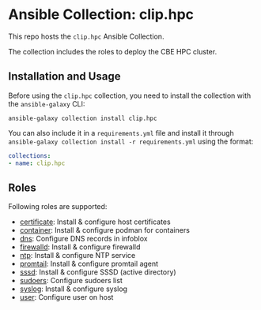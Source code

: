 # Ansible Collection: clip.hpc

This repo hosts the `clip.hpc` Ansible Collection.

The collection includes the roles to deploy the CBE HPC cluster.

## Installation and Usage

Before using the `clip.hpc` collection, you need to install the collection with the `ansible-galaxy` CLI:

`ansible-galaxy collection install clip.hpc`

You can also include it in a `requirements.yml` file and install it through `ansible-galaxy collection install -r requirements.yml` using the format:

```yaml
collections:
- name: clip.hpc
```

## Roles

Following roles are supported:

- [certificate](roles/certificate): Install & configure host certificates
- [container](roles/container): Install & configure podman for containers
- [dns](roles/dns): Configure DNS records in infoblox
- [firewalld](roles/firewalld): Install & configure firewalld
- [ntp](roles/ntp): Install & configure NTP service
- [promtail](roles/promtail): Install & configure promtail agent
- [sssd](roles/sssd): Install & configure SSSD (active directory)
- [sudoers](roles/sudoers): Configure sudoers list
- [syslog](roles/syslog): Install & configure syslog
- [user](roles/user): Configure user on host
